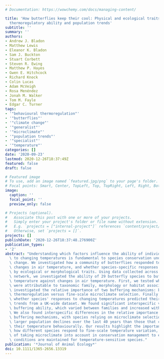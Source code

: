 ```yaml
---
# Documentation: https://wowchemy.com/docs/managing-content/

title: 'How butterflies keep their cool: Physical and ecological traits influence
  thermoregulatory ability and population trends'
subtitle: ''
summary: ''
authors:
- Andrew J. Bladon
- Matthew Lewis
- Eleanor K. Bladon
- Sam J. Buckton
- Stuart Corbett
- Steven R. Ewing
- Matthew P. Hayes
- Gwen E. Hitchcock
- Richard Knock
- Colin Lucas
- Adam McVeigh
- Rosa Menéndez
- Jonah M. Walker
- Tom M. Fayle
- Edgar C. Turner
tags:
- '"behavioural thermoregulation"'
- '"butterflies"'
- '"climate change"'
- '"generalist"'
- '"microclimate"'
- '"population trends"'
- '"specialist"'
- '"temperature"'
categories: []
date: '2020-09-23'
lastmod: 2020-12-26T18:37:49Z
featured: false
draft: false

# Featured image
# To use, add an image named `featured.jpg/png` to your page's folder.
# Focal points: Smart, Center, TopLeft, Top, TopRight, Left, Right, BottomLeft, Bottom, BottomRight.
image:
  caption: ''
  focal_point: ''
  preview_only: false

# Projects (optional).
#   Associate this post with one or more of your projects.
#   Simply enter your project's folder or file name without extension.
#   E.g. `projects = ["internal-project"]` references `content/project/deep-learning/index.md`.
#   Otherwise, set `projects = []`.
projects: []
publishDate: '2020-12-26T18:37:48.276900Z'
publication_types:
- '2'
abstract: "Understanding which factors influence the ability of individuals to respond\
  \ to changing temperatures is fundamental to species conservation under climate\
  \ change. We investigated how a community of butterflies responded to fine-scale\
  \ changes in air temperature, and whether species-specific responses were predicted\
  \ by ecological or morphological traits. Using data collected across a UK reserve\
  \ network, we investigated the ability of 29 butterfly species to buffer thoracic\
  \ temperature against changes in air temperature. First, we tested whether differences\
  \ were attributable to taxonomic family, morphology or habitat association. We then\
  \ investigated the relative importance of two buffering mechanisms: behavioural\
  \ thermoregulation versus fine-scale microclimate selection. Finally, we tested\
  \ whether species' responses to changing temperatures predicted their population\
  \ trends from a UK-wide dataset. We found significant interspecific variation in\
  \ buffering ability, which varied between families and increased with wing length.\
  \ We also found interspecific differences in the relative importance of the two\
  \ buffering mechanisms, with species relying on microclimate selection suffering\
  \ larger population declines over the last 40 years than those that could alter\
  \ their temperature behaviourally. Our results highlight the importance of understanding\
  \ how different species respond to fine-scale temperature variation, and the value\
  \ of taking microclimate into account in conservation management to ensure favourable\
  \ conditions are maintained for temperature-sensitive species."
publication: '*Journal of Animal Ecology*'
doi: 10.1111/1365-2656.13319
---
```

